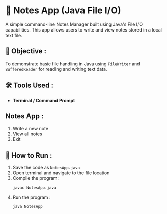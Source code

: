# 📝 Notes App (Java File I/O)

A simple command-line Notes Manager built using Java's File I/O capabilities. This app allows users to write and view notes stored in a local text file.

## 🎯 Objective :

To demonstrate basic file handling in Java using `FileWriter` and `BufferedReader` for reading and writing text data.

## 🛠 Tools Used :
- **Terminal / Command Prompt**

## Notes App :

1. Write a new note
2. View all notes
3. Exit


## 🚀 How to Run :

1. Save the code as `NotesApp.java`
2. Open terminal and navigate to the file location
3. Compile the program:
   ```bash
   javac NotesApp.java
4. Run the program :
   ```bash
   java NotesApp
